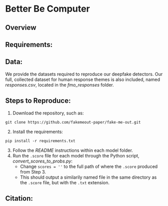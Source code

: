# Better Be Computer
## Overview
## Requirements:
## Data:
We provide the datasets required to reproduce our deepfake detectors.  Our full, collected dataset for human response themes is also included, named *responses.csv*, located in the *fmo_responses* folder.
## Steps to Reproduce:
1. Download the repository, such as: 
```
git clone https://github.com/fakemeout-paper/fake-me-out.git
```
2. Install the requirements:
```
pip install -r requirements.txt
```
3. Follow the *README* instructions within each model folder.
4.  Run the `.score` file for each model through the Python script, *convert_scores_to_probs.py*:
     *  Change `scores = ''` to the full path of where the `.score` produced from Step 3.
     *  This should output a similarily named file in the same directory as the `.score` file, but with the `.txt` extension.

## Citation:
